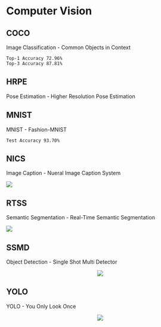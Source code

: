 # Computer Vision

## COCO

Image Classification - Common Objects in Context

```
Top-1 Accuracy 72.96%
Top-3 Accuracy 87.81%
```

## HRPE

Pose Estimation - Higher Resolution Pose Estimation

## MNIST

MNIST - Fashion-MNIST

```
Test Accuracy 93.70%
```

## NICS

Image Caption - Nueral Image Caption System

<img src="NICS/nics300x300_better.png">

## RTSS

Semantic Segmentation - Real-Time Semantic Segmentation

<p aling="center">
  <img src="RTSS/rtss.gif">
</p>

## SSMD

Object Detection - Single Shot Multi Detector

<p align="center">
  <img src="SSMD/ssmd.gif">
</p>

## YOLO

YOLO - You Only Look Once

<p align="center">
  <img src="YOLO/yolo.gif">
</p>
